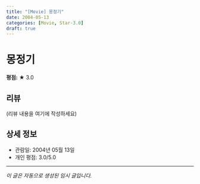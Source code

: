 ```yaml
---
title: "[Movie] 몽정기"
date: 2004-05-13
categories: [Movie, Star-3.0]
draft: true
---
```


# 몽정기

**평점:** ★ 3.0

## 리뷰

(리뷰 내용을 여기에 작성하세요)

## 상세 정보

- 관람일: 2004년 05월 13일
- 개인 평점: 3.0/5.0

---

*이 글은 자동으로 생성된 임시 글입니다.*
